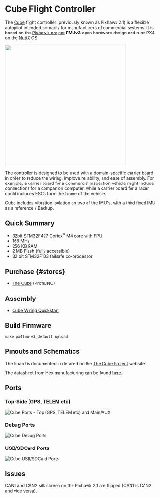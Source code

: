 # Cube Flight Controller

The [Cube](https://pixhawk.org/modules/pixhawk2) flight controller (previously known as Pixhawk 2.1) is a flexible autopilot intended primarily for manufacturers of commercial systems. 
It is based on the [Pixhawk-project](https://pixhawk.org/) **FMUv3** open hardware design and runs PX4 on the [NuttX](http://nuttx.org) OS.

<img src="../../assets/flight_controller/cube/pixhawk2_cube_hero.png" width="400px" />

The controller is designed to be used with a domain-specific carrier board in order to reduce the wiring, improve reliability, and ease of assembly. 
For example, a carrier board for a commercial inspection vehicle might include connections for a companion computer, 
while a carrier board for a racer could includes ESCs form the frame of the vehicle.

Cube includes vibration isolation on two of the IMU's, with a third fixed IMU as a reference / Backup.

## Quick Summary

* 32bit STM32F427 Cortex<sup>&reg;</sup> M4 core with FPU
* 168 MHz
* 256 KB RAM
* 2 MB Flash \(fully accessible\)
* 32 bit STM32F103 failsafe co-processor


## Purchase {#stores}

* [The Cube](http://www.proficnc.com/61-system-kits) (ProfiCNC)

## Assembly

* [Cube Wiring Quickstart](../assembly/quick_start_cube.md)


## Build Firmware

`make px4fmu-v3_default upload`

## Pinouts and Schematics

The board is documented in detailed on the [The Cube Project](https://github.com/proficnc/The-Cube) website.

The datasheet from Hex manufacturing can be found [here](http://www.hex.aero/wp-content/uploads/2016/07/DRS_Pixhawk-2-17th-march-2016.pdf).


## Ports

### Top-Side (GPS, TELEM etc)

![Cube Ports - Top (GPS, TELEM etc) and Main/AUX](../../assets/flight_controller/cube/cube_ports_top_main.jpg)

### Debug Ports

![Cube Debug Ports](../../assets/flight_controller/cube/cube_ports_debug.jpg)

### USB/SDCard Ports

![Cube USB/SDCard Ports](../../assets/flight_controller/cube/cube_ports_usb_sdcard.jpg)

## Issues
CAN1 and CAN2 silk screen on the Pixhawk 2.1 are flipped (CAN1 is CAN2 and vice versa). 
